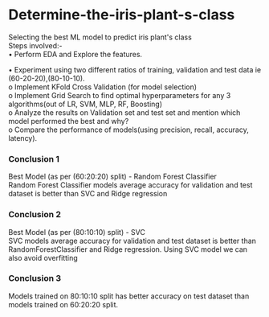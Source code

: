 # Determine-the-iris-plant-s-class<br>

Selecting the best ML model to predict iris plant's class<br>
Steps involved:-<br>
  • Perform EDA and Explore the features.<br>

  • Experiment using two different ratios of training, validation and test data ie (60-20-20),(80-10-10).<br>
    o Implement KFold Cross Validation (for model selection)<br>
    o Implement Grid Search to find optimal hyperparameters for any 3 algorithms(out of LR, SVM, MLP, RF, Boosting)<br>
    o Analyze the results on Validation set and test set and mention which model performed the best and why?<br>
    o Compare the performance of models(using precision, recall, accuracy, latency).<br>

###  Conclusion 1<br>

Best Model (as per (60:20:20) split) - Random Forest Classifier <Br> Random Forest Classifier models average accuracy for validation and test dataset is better than SVC and Ridge regression<br>

###  Conclusion 2<br>

Best Model (as per (80:10:10) split) - SVC <br> SVC models average accuracy for validation and test dataset is better than RandomForestClassifier and Ridge regression. Using SVC model we can also avoid overfitting<br>

###  Conclusion 3<br>

Models trained on 80:10:10 split has better accuracy on test dataset than models trained on 60:20:20 split.<br>
